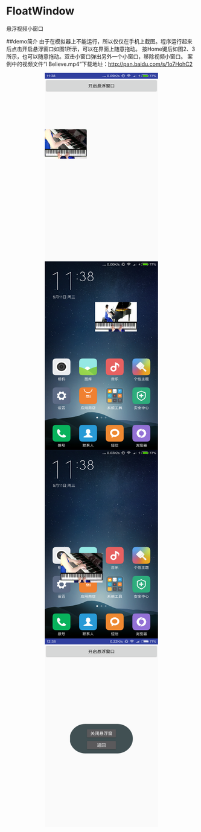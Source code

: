 # FloatWindow
悬浮视频小窗口

##demo简介
由于在模拟器上不能运行，所以仅仅在手机上截图。程序运行起来后点击开启悬浮窗口如图1所示，可以在界面上随意拖动。
按Home键后如图2、3所示，也可以随意拖动。双击小窗口弹出另外一个小窗口，移除视频小窗口。
案例中的视频文件“I Believe.mp4”下载地址：http://pan.baidu.com/s/1o7HohC2
<div align="center">
<img src="https://github.com/DyncKathline/FloatWindow/blob/master/screenshots/1.png" width = "300" height = "500" alt="图片1" align=center />
</div>
<div align="center">
<img src="https://github.com/DyncKathline/FloatWindow/blob/master/screenshots/2.png" width = "300" height = "500" alt="图片2" align=center />
</div>
<div align="center">
<img src="https://github.com/DyncKathline/FloatWindow/blob/master/screenshots/3.png" width = "300" height = "500" alt="图片3" align=center />
</div>
<div align="center">
<img src="https://github.com/DyncKathline/FloatWindow/blob/master/screenshots/4.png" width = "300" height = "500" alt="图片4" align=center />
</div>
